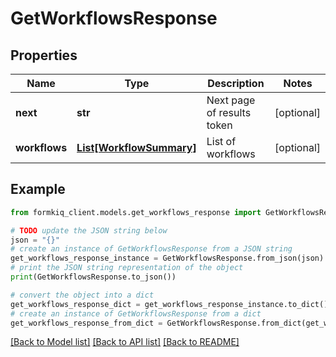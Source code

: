 # GetWorkflowsResponse


## Properties

Name | Type | Description | Notes
------------ | ------------- | ------------- | -------------
**next** | **str** | Next page of results token | [optional] 
**workflows** | [**List[WorkflowSummary]**](WorkflowSummary.md) | List of workflows | [optional] 

## Example

```python
from formkiq_client.models.get_workflows_response import GetWorkflowsResponse

# TODO update the JSON string below
json = "{}"
# create an instance of GetWorkflowsResponse from a JSON string
get_workflows_response_instance = GetWorkflowsResponse.from_json(json)
# print the JSON string representation of the object
print(GetWorkflowsResponse.to_json())

# convert the object into a dict
get_workflows_response_dict = get_workflows_response_instance.to_dict()
# create an instance of GetWorkflowsResponse from a dict
get_workflows_response_from_dict = GetWorkflowsResponse.from_dict(get_workflows_response_dict)
```
[[Back to Model list]](../README.md#documentation-for-models) [[Back to API list]](../README.md#documentation-for-api-endpoints) [[Back to README]](../README.md)


